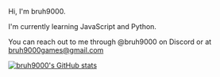 Hi, I'm bruh9000.

I'm currently learning JavaScript and Python.

You can reach out to me through @bruh9000 on Discord or at bruh9000games@gmail.com

[![bruh9000's GitHub stats](https://github-readme-stats.vercel.app/api?username=bruh-9000)](https://github.com/bruh-9000/github-readme-stats)
